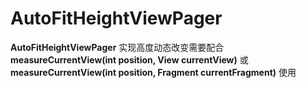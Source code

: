 # AutoFitHeightViewPager

**AutoFitHeightViewPager** 实现高度动态改变需要配合 **measureCurrentView(int position, View currentView)**
或**measureCurrentView(int position, Fragment currentFragment)** 使用
